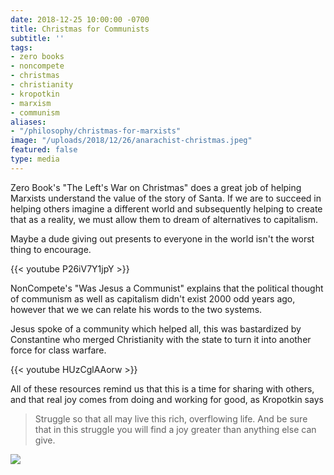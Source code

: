 ```yaml
---
date: 2018-12-25 10:00:00 -0700
title: Christmas for Communists
subtitle: ''
tags:
- zero books
- noncompete
- christmas
- christianity
- kropotkin
- marxism
- communism
aliases:
- "/philosophy/christmas-for-marxists"
image: "/uploads/2018/12/26/anarachist-christmas.jpeg"
featured: false
type: media
---
```

Zero Book's "The Left's War on Christmas" does a great job of helping Marxists understand the value of the story of Santa. If we are to succeed in helping others imagine a different world and subsequently helping to create that as a reality, we must allow them to dream of alternatives to capitalism.

Maybe a dude giving out presents to everyone in the world isn't the worst thing to encourage.

{{< youtube P26iV7Y1jpY >}}

NonCompete's "Was Jesus a Communist" explains that the political thought of communism as well as capitalism didn't exist 2000 odd years ago, however that we we can relate his words to the two systems. 

Jesus spoke of a community which helped all, this was bastardized by Constantine who merged Christianity with the state to turn it into another force for class warfare.

{{< youtube HUzCglAAorw >}}

All of these resources remind us that this is a time for sharing with others, and that real joy comes from doing and working for good, as Kropotkin says

> Struggle so that all may live this rich, overflowing life. And be sure that in this struggle you will find a joy greater than anything else can give.

![](/uploads/2018/12/26/kropotkin-christmas.jpeg)
